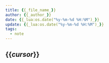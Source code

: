 ```yaml
---
title: {{_file_name_}}
author: {{_author_}}
date: {{_lua:os.date("%y-%m-%d %H:%M")_}}
update: {{_lua:os.date("%y-%m-%d %H:%M")_}}
tags:
  - note
---
```


## {{_cursor_}}
